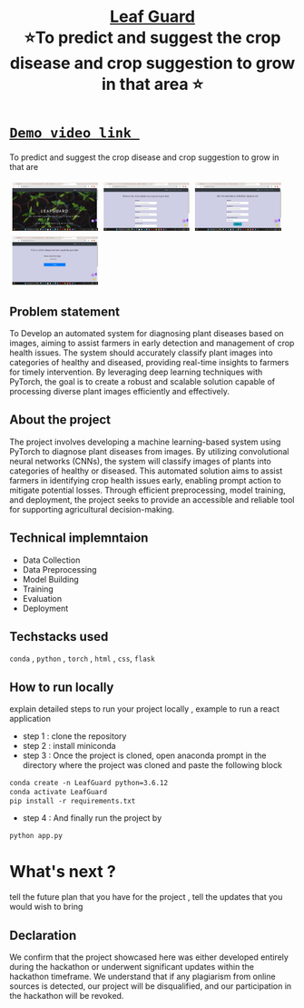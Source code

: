 <h1 align="center" style="border-bottom: none">
    <b>
        <a href="https://www.google.com"> Leaf Guard </a><br>
    </b>
    ⭐️To predict and suggest the crop disease and crop suggestion to grow in that area ⭐️ <br>
</h1>

#   [`Demo video link `](https://github.com/Tharunkumar0520/LeafGuard/blob/main/WhatsApp%20Video%202024-03-17%20at%2014.54.55_c7fb4851.mp4)
To predict and suggest the crop disease and crop suggestion to grow in that are

<div style="display: flex; flex-wrap: wrap;">
    <img src="https://github.com/Tharunkumar0520/LeafGuard/blob/main/Screenshot%202024-03-17%20132907.png" alt="Image 1" style="width: 30%; margin: 5px;">
    <img src="https://github.com/Tharunkumar0520/LeafGuard/blob/main/Screenshot%202024-03-17%20132924.png" alt="Image 2" style="width: 30%; margin: 5px;">
    <img src="https://github.com/Tharunkumar0520/LeafGuard/blob/main/Screenshot%202024-03-17%20132931.png" alt="Image 3" style="width: 30%; margin: 5px;">
    <img src="https://github.com/Tharunkumar0520/LeafGuard/blob/main/Screenshot%202024-03-17%20132943.png" alt="Image 3" style="width: 30%; margin: 5px;">
      
</div>

## Problem statement 
To Develop an automated system for diagnosing plant diseases based on images, aiming to assist farmers in early detection and management of crop health issues. The system should accurately classify plant images into categories of healthy and diseased, providing real-time insights to farmers for timely intervention. By leveraging deep learning techniques with PyTorch, the goal is to create a robust and scalable solution capable of processing diverse plant images efficiently and effectively.

## About the project
The project involves developing a machine learning-based system using PyTorch to diagnose plant diseases from images. By utilizing convolutional neural networks (CNNs), the system will classify images of plants into categories of healthy or diseased. This automated solution aims to assist farmers in identifying crop health issues early, enabling prompt action to mitigate potential losses. Through efficient preprocessing, model training, and deployment, the project seeks to provide an accessible and reliable tool for supporting agricultural decision-making.

## Technical implemntaion 
- Data Collection
- Data Preprocessing
- Model Building
- Training
- Evaluation
- Deployment

## Techstacks used 
`conda` , `python` , `torch` , `html` , `css`,  `flask`

## How to run locally 
explain detailed steps to run your project locally , example to run a react application 
- step 1 : clone the repository
- step 2 : install miniconda
- step 3 : Once the project is cloned, open anaconda prompt in the directory where the project was cloned and paste the following block
```
conda create -n LeafGuard python=3.6.12
conda activate LeafGuard
pip install -r requirements.txt
```
- step 4 : And finally run the project by
```
python app.py
```

# What's next ?
tell the future plan that you have for the project , tell the updates that you would wish to bring

## Declaration
We confirm that the project showcased here was either developed entirely during the hackathon or underwent significant updates within the hackathon timeframe. We understand that if any plagiarism from online sources is detected, our project will be disqualified, and our participation in the hackathon will be revoked.
